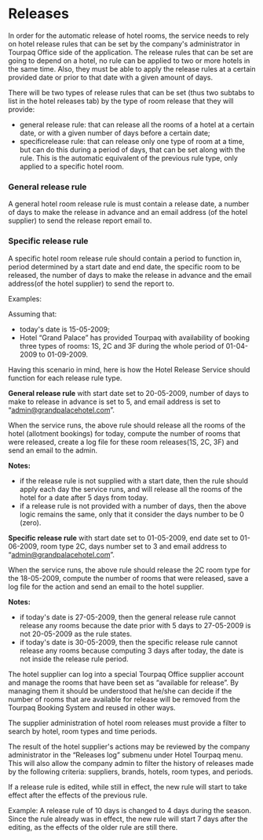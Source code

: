 # Releases

In order for the automatic release of hotel rooms, the service needs to rely on hotel release rules that can be set by the company's administrator in Tourpaq Office side of the application. The release rules that can be set are going to depend on a hotel, no rule can be applied to two or more hotels in the same time. Also, they must be able to apply the release rules at a certain provided date or prior to that date with a given amount of days.

There will be two types of release rules that can be set (thus two subtabs to list in the hotel releases tab) by the type of room release that they will provide:

* general release rule: that can release all the rooms of a hotel at a certain date, or with a given number of days before a certain date;
* specificrelease rule: that can release only one type of room at a time, but can do this during a period of days, that can be set along with the rule. This is the automatic equivalent of the previous rule type, only applied to a specific hotel room.

### General release rule <a href="#general-release-rule" id="general-release-rule"></a>

A general hotel room release rule is must contain a release date, a number of days to make the release in advance and an email address (of the hotel supplier) to send the release report email to.

### Specific release rule <a href="#specific-release-rule" id="specific-release-rule"></a>

A specific hotel room release rule should contain a period to function in, period determined by a start date and end date, the specific room to be released, the number of days to make the release in advance and the email address(of the hotel supplier) to send the report to.

Examples:

Assuming that:

* today's date is 15-05-2009;
* Hotel “Grand Palace” has provided Tourpaq with availability of booking three types of rooms: 1S, 2C and 3F during the whole period of 01-04-2009 to 01-09-2009.

Having this scenario in mind, here is how the Hotel Release Service should function for each release rule type.

**General release rule** with start date set to 20-05-2009, number of days to make to release in advance is set to 5, and email address is set to “[admin@grandpalacehotel.com](mailto:admin@grandpalacehotel.com)”.

When the service runs, the above rule should release all the rooms of the hotel (allotment bookings) for today, compute the number of rooms that were released, create a log file for these room releases(1S, 2C, 3F) and send an email to the admin.

**Notes:**

* if the release rule is not supplied with a start date, then the rule should apply each day the service runs, and will release all the rooms of the hotel for a date after 5 days from today.
* if a release rule is not provided with a number of days, then the above logic remains the same, only that it consider the days number to be 0 (zero).

**Specific release rule** with start date set to 01-05-2009, end date set to 01-06-2009, room type 2C, days number set to 3 and email address to “[admin@grandpalacehotel.com](mailto:admin@grandpalacehotel.com)”.

When the service runs, the above rule should release the 2C room type for the 18-05-2009, compute the number of rooms that were released, save a log file for the action and send an email to the hotel supplier.

**Notes:**

* if today's date is 27-05-2009, then the general release rule cannot release any rooms because the date prior with 5 days to 27-05-2009 is not 20-05-2009 as the rule states.
* if today's date is 30-05-2009, then the specific release rule cannot release any rooms because computing 3 days after today, the date is not inside the release rule period.

The hotel supplier can log into a special Tourpaq Office supplier account and manage the rooms that have been set as “available for release”. By managing them it should be understood that he/she can decide if the number of rooms that are available for release will be removed from the Tourpaq Booking System and reused in other ways.

The supplier administration of hotel room releases must provide a filter to search by hotel, room types and time periods.

The result of the hotel supplier's actions may be reviewed by the company administrator in the “Releases log” submenu under Hotel Tourpaq menu. This will also allow the company admin to filter the history of releases made by the following criteria: suppliers, brands, hotels, room types, and periods.

If a release rule is edited, while still in effect, the new rule will start to take effect after the effects of the previous rule.

Example: A release rule of 10 days is changed to 4 days during the season. Since the rule already was in effect, the new rule will start 7 days after the editing, as the effects of the older rule are still there.
